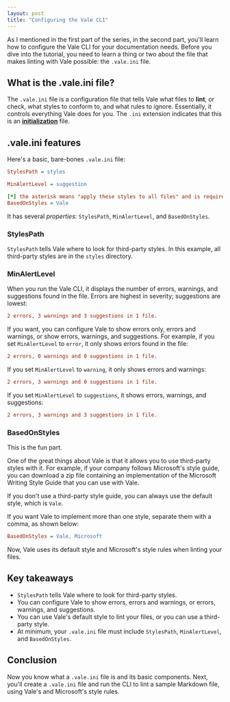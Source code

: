```yaml
---
layout: post
title: "Configuring the Vale CLI"
---
```


As I mentioned in the first part of the series, in the second part, you'll learn how to configure the Vale CLI for your documentation needs. Before you dive into the tutorial, you need to learn a thing or two about the file that makes linting with Vale possible: the `.vale.ini` file.

## What is the .vale.ini file?

The `.vale.ini` file is a configuration file that tells Vale what files to **lint**, or check, what styles to conform to, and what rules to ignore. Essentially, it controls everything Vale does for you. The `.ini` extension indicates that this is an [**initialization**](https://www.lifewire.com/how-to-open-edit-ini-files-2622755) file.

## .vale.ini features

Here's a basic, bare-bones `.vale.ini` file:

```ini
StylesPath = styles

MinAlertLevel = suggestion

[*] the asterisk means "apply these styles to all files" and is required.
BasedOnStyles = Vale
```

It has several *properties*: `StylesPath`, `MinAlertLevel`, and `BasedOnStyles`.

### StylesPath
`StylesPath` tells Vale where to look for third-party styles. In this example, all third-party styles are in the `styles` directory.

### MinAlertLevel

When you run the Vale CLI, it displays the number of errors, warnings, and suggestions found in the file. Errors are highest in severity; suggestions are lowest:

```ini
2 errors, 3 warnings and 3 suggestions in 1 file.
```

If you want, you can configure Vale to show errors only, errors and warnings, or show errors, warnings, and suggestions. For example, if you set `MinAlertLevel` to `error`, it only shows errors found in the file:

```ini
2 errors, 0 warnings and 0 suggestions in 1 file.
```

If you set `MinAlertLevel` to `warning`, it only shows errors and warnings:

```ini
2 errors, 3 warnings and 0 suggestions in 1 file.
```

If you set `MinAlertLevel` to `suggestions`, it shows errors, warnings, and suggestions:

```ini
2 errors, 3 warnings and 3 suggestions in 1 file.
```

### BasedOnStyles

This is the fun part.

One of the great things about Vale is that it allows you to use third-party styles with it. For example, if your company follows Microsoft's style guide, you can download a zip file containing an implementation of the Microsoft Writing Style Guide that you can use with Vale.

If you don't use a third-party style guide, you can always use the default style, which is `Vale`.

If you want Vale to implement more than one style, separate them with a comma, as shown below:

```ini
BasedOnStyles = Vale, Microsoft
```

Now, Vale uses its default style and Microsoft's style rules when linting your files.

## Key takeaways

* `StylesPath` tells Vale where to look for third-party styles.
* You can configure Vale to show errors, errors and warnings, or errors, warnings, and suggestions.
* You can use Vale's default style to lint your files, or you can use a third-party style.
* At minimum, your `.vale.ini` file must include `StylesPath`, `MinAlertLevel`, and `BasedOnStyles`.

## Conclusion

Now you know what a `.vale.ini` file is and its basic components. Next, you'll create a `.vale.ini` file and run the CLI to lint a sample Markdown file, using Vale's and Microsoft's style rules.








